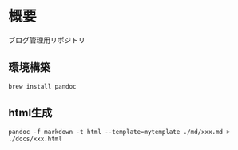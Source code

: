 # 概要
ブログ管理用リポジトリ

## 環境構築

```
brew install pandoc
```


## html生成

```
pandoc -f markdown -t html --template=mytemplate ./md/xxx.md > ./docs/xxx.html
```

